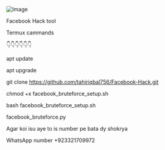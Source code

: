 ![Image](https://github.com/user-attachments/assets/fd07ece0-0f03-4dcc-ad05-f29892fd3038)






Facebook Hack tool




Termux cammands

👇👇👇👇👇👇

apt update 

apt upgrade 

git clone https://github.com/tahiriqbal756/Facebook-Hack.git

chmod +x facebook_bruteforce_setup.sh

bash facebook_bruteforce_setup.sh

facebook_bruteforce.py






 Agar koi isu aye to is number pe bata dy shokrya 

 
 WhatsApp number +923321709972
